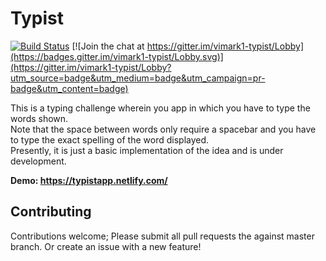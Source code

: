 # Typist

[![Build Status](https://travis-ci.com/vimark1/typist.svg?branch=master)](https://travis-ci.com/vimark1/typist) [![Join the chat at https://gitter.im/vimark1-typist/Lobby](https://badges.gitter.im/vimark1-typist/Lobby.svg)](https://gitter.im/vimark1-typist/Lobby?utm_source=badge&utm_medium=badge&utm_campaign=pr-badge&utm_content=badge)

This is a typing  challenge wherein you app in which you have to type the words shown.  
Note that the space between words only require a spacebar and you have to type the exact spelling of the word displayed.  
Presently, it is just a basic implementation of the idea and is under development.

**Demo: https://typistapp.netlify.com/**


## Contributing

Contributions welcome; Please submit all pull requests the against master
branch. Or create an issue with a new feature!
